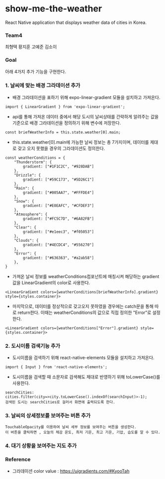 # show-me-the-weather
React Native application that displays weather data of cities in Korea.

### Team4
최형택 황지훈 고예준 김소이

### Goal
아래 4가지 추가 기능을 구현한다.

### 1. 날씨에 맞는 배경 그라데이션 추가
 - 배경 그라데이션을 표하기 위해 expo-linear-gradient 모듈을 설치하고 가져온다.
```
import { LinearGradient } from 'expo-linear-gradient';
```
 - api를 통해 가져온 데이터 중에서 해당 도시의 날씨상태를 간략하게 알려주는 값을 기준으로 배경 그라데이션을 정의하기 위해 변수에 저장한다.
```
const briefWeatherInfo = this.state.weather[0].main;
```
 - this.state.weather[0].main에 가능한 날씨 정보는 총 7가지이며, 데이터를 제대로 갖고 오지 못했을 경우의 그라데이션도 정의한다.
```
const weatherConditions = {
    "Thunderstorm": {
        gradient: ["#1F1C2C", "#928DAB"]
    },
    "Drizzle": {
        gradient: ["#59C173", "#5D26C1"]
    },
    "Rain": {
        gradient: ["#005AA7", "#FFFDE4"]
    },
    "Snow": {
        gradient: ["#E0EAFC", "#CFDEF3"]
    },
    "Atmosphere": {
        gradient: ["#FC5C7D", "#6A82FB"]
    },
    "Clear": {
        gradient: ["#e1eec3", "#f05053"]
    },
    "Clouds": {
        gradient: ["#4ECDC4", "#556270"]
    },
    "Error": {
        gradient: ["#636363", "#a2ab58"]
    },
}
```
 - 가져온 날씨 정보를 weatherConditions컴포넌트에 매칭시켜 해당하는 gradient값을 LinearGradient의 color로 사용한다.
```
<LinearGradient colors={weatherConditions[briefWeatherInfo].gradient} style={styles.container}>
```
 - 마지막으로, 데이터를 정상적으로 갖고오지 못하였을 경우에는 catch문을 통해 따로 return한다. 이때는 weatherConditions의 값으로 직접 정의한 "Error"로 설정한다.
```
<LinearGradient colors={weatherConditions["Error"].gradient} style={styles.container}>
```

### 2. 도시이름 검색기능 추가
  - 도시이름을 검색하기 위해 react-native-elements 모듈을 설치하고 가져온다.
```
import { Input } from 'react-native-elements';
```
  - 도시이름을 검색할 때 소문자로 검색해도 제대로 반영하기 위해 toLowerCase()를 사용한다.
```
searchCities: cities.filter(city=>city.toLowerCase().indexOf(searchInput)>-1);
검색된 도시는 searchCities로 걸러서 화면에 출력되도록 한다.
```
 
### 3. 날씨의 상세정보를 보여주는 버튼 추가

```
TouchableOpacity를 이용하여 날씨 세부 정보를 보여주는 버튼을 생성한다.
이 버튼을 클릭하면 , 오늘의 체감 온도, 최저 기온, 최고 기온, 기압, 습도를 알 수 있다.
```



### 4. 대기 상황을 보여주는 지도 추가


### Reference
 - 그라데이션 color value : https://uigradients.com/#KyooTah


